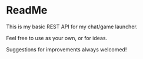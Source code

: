 # ReadMe

This is my basic REST API for my chat/game launcher.

Feel free to use as your own, or for ideas.

Suggestions for improvements always welcomed!
